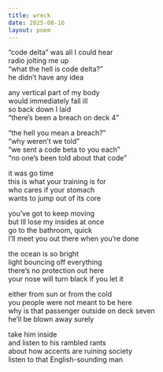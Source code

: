 ```yaml
---
title: wreck
date: 2025-08-16
layout: poem
---
```

“code delta” was all I could hear  
radio jolting me up  
“what the hell is code delta?”   
he didn’t have any idea  

any vertical part of my body  
would immediately fall ill  
so back down I laid  
“there’s been a breach on deck 4”  

“the hell you mean a breach?”  
“why weren’t we told”  
“we sent a code beta to you each”  
“no one’s been told about that code”   

it was go time  
this is what your training is for  
who cares if your stomach  
wants to jump out of its core  

you’ve got to keep moving  
but Ill lose my insides at once  
go to the bathroom, quick  
I’ll meet you out there when you’re done  

the ocean is so bright   
light bouncing off everything  
there’s no protection out here  
your nose will turn black if you let it  

either from sun or from the cold  
you people were not meant to be here  
why is that passenger outside on deck seven  
he’ll be blown away surely   

take him inside  
and listen to his rambled rants  
about how accents are ruining society  
listen to that English-sounding man  


